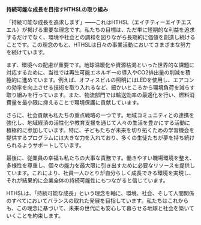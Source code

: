 **持続可能な成長を目指すHTHSLの取り組み**

「持続可能な成長を追求します」——これはHTHSL（エイチティーエイチエスエル）が掲げる重要な理念です。私たちの目標は、ただ単に短期的な利益を追求するだけでなく、環境や社会との調和を図りながら長期的に価値を創造し続けることです。この理念のもと、HTHSLは日々の事業活動においてさまざまな努力を続けています。

まず、環境への配慮が重要です。地球温暖化や資源枯渇といった世界的な課題に対応するために、当社では再生可能エネルギーの導入やCO2排出量の削減を積極的に進めています。例えば、オフィスビルの照明にはLEDを使用し、エアコンの効率を向上させる技術を取り入れるなど、細かいところから環境負荷を減らす取り組みを行っています。また、物流部門では輸送効率の最適化を行い、燃料消費量を最小限に抑えることで環境保護に貢献しています。

さらに、社会貢献も私たちの重点戦略の一つです。地域コミュニティとの連携を強化し、地域経済の活性化や教育支援を通じて人々の生活を豊かにする活動に積極的に参加しています。特に、子どもたちが未来を切り拓くための学習機会を提供するプログラムには大きな力を入れており、多くの生徒たちが夢を持ち続けられるようサポートしています。

最後に、従業員の幸福も私たちの大事な責務です。働きやすい職場環境を整え、多様性を尊重し、個々の能力を最大限に引き出すために必要なリソースを提供しています。これにより、社員一人ひとりが自分らしく成長できる環境を実現し、それが結果的に企業全体の持続可能性にもつながると信じています。

HTHSLは、「持続可能な成長」という理念を軸に、環境、社会、そして人間関係のすべてにおいてバランスの取れた発展を目指しています。私たちはこれからも、この理念に基づいて、未来の世代にも安心して暮らせる地球と社会を築いていくことを約束します。